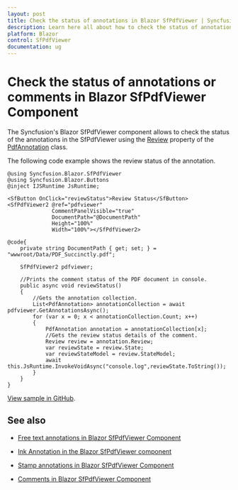 ```yaml
---
layout: post
title: Check the status of annotations in Blazor SfPdfViewer | Syncfusion
description: Learn here all about how to check the status of annotations or comments in Syncfusion Blazor SfPdfViewer component and more.
platform: Blazor
control: SfPdfViewer
documentation: ug
---
```


# Check the status of annotations or comments in Blazor SfPdfViewer Component

The Syncfusion's Blazor SfPdfViewer component allows to check the status of the annotations in the SfPdfViewer using the [Review](https://help.syncfusion.com/cr/blazor/Syncfusion.Blazor.SfPdfViewer.Review.html) property of the [PdfAnnotation](https://help.syncfusion.com/cr/blazor/Syncfusion.Blazor.SfPdfViewer.PdfAnnotation.html) class.

The following code example shows the review status of the annotation.

```cshtml
@using Syncfusion.Blazor.SfPdfViewer
@using Syncfusion.Blazor.Buttons
@inject IJSRuntime JsRuntime;

<SfButton OnClick="reviewStatus">Review Status</SfButton>
<SfPdfViewer2 @ref="pdfviewer"
              CommentPanelVisible="true"
              DocumentPath="@DocumentPath"
              Height="100%"
              Width="100%"></SfPdfViewer2>

@code{
    private string DocumentPath { get; set; } = "wwwroot/Data/PDF_Succinctly.pdf";

    SfPdfViewer2 pdfviewer;    

    //Prints the comment status of the PDF document in console.
    public async void reviewStatus()
    {
        //Gets the annotation collection.
        List<PdfAnnotation> annotationCollection = await pdfviewer.GetAnnotationsAsync();
        for (var x = 0; x < annotationCollection.Count; x++)
        {
            PdfAnnotation annotation = annotationCollection[x];
            //Gets the review status details of the comment.
            Review review = annotation.Review;
            var reviewState = review.State;
            var reviewStateModel = review.StateModel;
            await this.JsRuntime.InvokeVoidAsync("console.log",reviewState.ToString());
        }
    }
}
```
[View sample in GitHub](https://github.com/SyncfusionExamples/blazor-pdf-viewer-examples/tree/master/Annotations/Comment%20Panel/Retrieve%20the%20comment%20status%20-%20SfPdfViewer).

## See also

* [Free text annotations in Blazor SfPdfViewer Component](../annotation/free-text-annotation)

* [Ink Annotation in the Blazor SfPdfViewer component](../annotation/ink-annotation)

* [Stamp annotations in Blazor SfPdfViewer Component](../annotation/stamp-annotation)

* [Comments in Blazor SfPdfViewer Component](../annotation/comments)